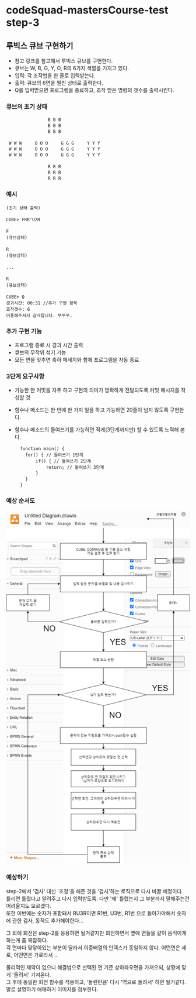 # codeSquad-mastersCourse-test step-3

## 루빅스 큐브 구현하기

- 참고 링크를 참고해서 루빅스 큐브를 구현한다.
- 큐브는 W, B, G, Y, O, R의 6가지 색깔을 가지고 있다.
- 입력: 각 조작법을 한 줄로 입력받는다.
- 출력: 큐브의 6면을 펼친 상태로 출력한다.
- Q를 입력받으면 프로그램을 종료하고, 조작 받은 명령의 갯수를 출력시킨다.

### 큐브의 초기 상태

                    B B B
                    B B B
                    B B B

     W W W     O O O     G G G     Y Y Y
     W W W     O O O     G G G     Y Y Y
     W W W     O O O     G G G     Y Y Y

                    R R R
                    R R R
                    R R R

### 예시

    (초기 상태 출력)

    CUBE> FRR'U2R

    F
    (큐브상태)

    R
    (큐브상태)

    ...

    R
    (큐브상태)

    CUBE> Q
    경과시간: 00:31 //추가 구현 항목
    조작갯수: 6
    이용해주셔서 감사합니다. 뚜뚜뚜.

### 추가 구현 기능

- 프로그램 종료 시 경과 시간 출력
- 큐브의 무작위 섞기 기능
- 모든 면을 맞추면 축하 메세지와 함께 프로그램을 자동 종료

### 3단계 요구사항

- 가능한 한 커밋을 자주 하고 구현의 의미가 명확하게 전달되도록 커밋 메시지를 작성할 것
- 함수나 메소드는 한 번에 한 가지 일을 하고 가능하면 20줄이 넘지 않도록 구현한다.
- 함수나 메소드의 들여쓰기를 가능하면 적게(3단계까지만) 할 수 있도록 노력해 본다.

        function main() {
          for() { // 들여쓰기 1단계
              if() { // 들여쓰기 2단계
                  return; // 들여쓰기 3단계
              }
          }
        }

### 예상 순서도

![flowChart](./step-3/img/before_step-3.png)

### 예상하기

step-2에서 '검사' 대신 '조정'을 해준 것을 '검사'하는 로직으로 다시 바꿀 예정이다.   
틀리면 틀렸다고 알려주고 다시 입력받도록. 다만 '왜' 틀렸는지 그 부분까지 말해주는건 어려울지도 모르겠다.   
또한 이번에는 숫자가 포함돼서 RU3R이면 R1번, U3번, R1번 으로 돌아가야해서 숫자에 관한 검사, 동작도 추가해야한다...

그 외에 회전은 step-2를 응용하면 될거같지만 회전하면서 옆에 면들을 같이 움직이게하는게 좀 복잡하다.   
각 면마다 맞닿아있는 부분이 달라서 이중배열의 인덱스가 동일하지 않다.    어떤면은 세로, 어떤면은 가로라서 ..   

물리적인 제약이 없으니 해결법으로 선택된 면 기준 상하좌우면을 가져오되, 상황에 맞게 '돌려서' 가져온다.   
그 후에 동일한 회전 함수를 적용하고, '돌린만큼' 다시 '역으로 돌려서' 하면 될거같다.    
말로 설명하기 애매하기 이미지를 첨부한다.    
